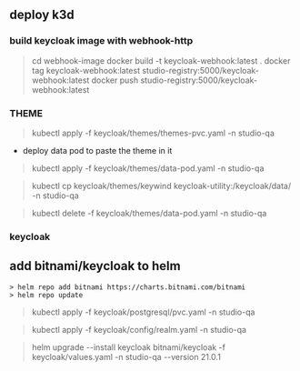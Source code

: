 ## deploy k3d

### build keycloak image with webhook-http

> cd webhook-image
> docker build -t keycloak-webhook:latest .
> docker tag keycloak-webhook:latest studio-registry:5000/keycloak-webhook:latest
> docker push studio-registry:5000/keycloak-webhook:latest

### THEME

> kubectl apply -f keycloak/themes/themes-pvc.yaml -n studio-qa

- deploy data pod to paste the theme in it

> kubectl apply -f keycloak/themes/data-pod.yaml -n studio-qa

> kubectl cp keycloak/themes/keywind keycloak-utility:/keycloak/data/ -n studio-qa

> kubectl delete -f keycloak/themes/data-pod.yaml -n studio-qa

### keycloak

## add bitnami/keycloak to helm
    > helm repo add bitnami https://charts.bitnami.com/bitnami
    > helm repo update

> kubectl apply -f keycloak/postgresql/pvc.yaml -n studio-qa

> kubectl apply -f keycloak/config/realm.yaml -n studio-qa

> helm upgrade --install keycloak bitnami/keycloak -f keycloak/values.yaml -n studio-qa --version 21.0.1